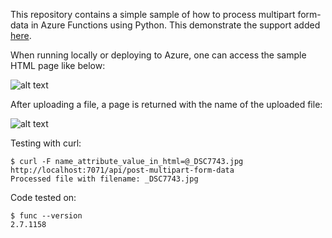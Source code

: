 This repository contains a simple sample of how to process multipart form-data in Azure Functions using Python. This demonstrate the support added [here](https://github.com/Azure/azure-functions-python-library/commit/dbda14f635b9967a9b6f20acdf0d26ee7e011655).

When running locally or deploying to Azure, one can access the sample HTML page like below:

![alt text](https://user-images.githubusercontent.com/207474/57368849-d68a5800-7194-11e9-815c-98969756d38f.png "Screenshot 1")

After uploading a file, a page is returned with the name of the uploaded file:

![alt text](https://user-images.githubusercontent.com/207474/57368850-d68a5800-7194-11e9-82cf-205453a3f0d5.png "Screenshot 2")

Testing with curl:

```
$ curl -F name_attribute_value_in_html=@_DSC7743.jpg http://localhost:7071/api/post-multipart-form-data
Processed file with filename: _DSC7743.jpg
```

Code tested on:

```
$ func --version
2.7.1158
```

